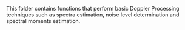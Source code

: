 This folder contains functions that perform basic Doppler Processing techniques such as spectra estimation, noise level determination and spectral moments estimation.
